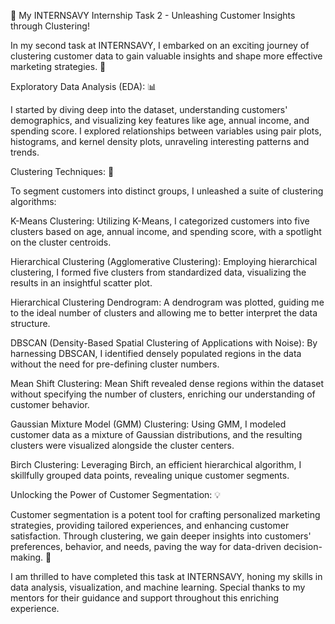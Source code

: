 🚀 My INTERNSAVY Internship Task 2 - Unleashing Customer Insights through Clustering!



In my second task at INTERNSAVY, I embarked on an exciting journey of clustering customer data to gain valuable insights and shape more effective marketing strategies. 🎯



Exploratory Data Analysis (EDA): 📊

I started by diving deep into the dataset, understanding customers' demographics, and visualizing key features like age, annual income, and spending score. I explored relationships between variables using pair plots, histograms, and kernel density plots, unraveling interesting patterns and trends.



Clustering Techniques: 🧩

To segment customers into distinct groups, I unleashed a suite of clustering algorithms:



K-Means Clustering: Utilizing K-Means, I categorized customers into five clusters based on age, annual income, and spending score, with a spotlight on the cluster centroids.



Hierarchical Clustering (Agglomerative Clustering): Employing hierarchical clustering, I formed five clusters from standardized data, visualizing the results in an insightful scatter plot.

Hierarchical Clustering Dendrogram: A dendrogram was plotted, guiding me to the ideal number of clusters and allowing me to better interpret the data structure.



DBSCAN (Density-Based Spatial Clustering of Applications with Noise): By harnessing DBSCAN, I identified densely populated regions in the data without the need for pre-defining cluster numbers.



Mean Shift Clustering: Mean Shift revealed dense regions within the dataset without specifying the number of clusters, enriching our understanding of customer behavior.



Gaussian Mixture Model (GMM) Clustering: Using GMM, I modeled customer data as a mixture of Gaussian distributions, and the resulting clusters were visualized alongside the cluster centers.



Birch Clustering: Leveraging Birch, an efficient hierarchical algorithm, I skillfully grouped data points, revealing unique customer segments.



Unlocking the Power of Customer Segmentation: 💡

Customer segmentation is a potent tool for crafting personalized marketing strategies, providing tailored experiences, and enhancing customer satisfaction. Through clustering, we gain deeper insights into customers' preferences, behavior, and needs, paving the way for data-driven decision-making. 🎉


I am thrilled to have completed this task at INTERNSAVY, honing my skills in data analysis, visualization, and machine learning. Special thanks to my mentors for their guidance and support throughout this enriching experience.

